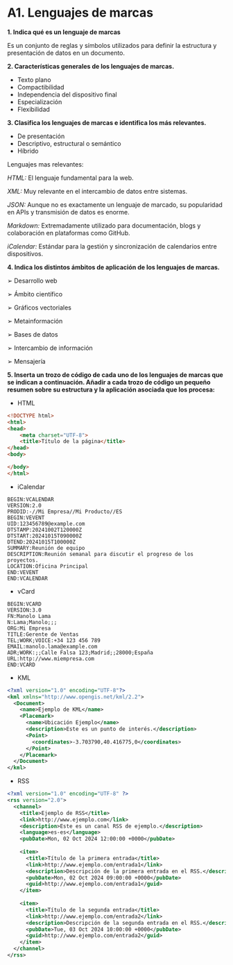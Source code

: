 # A1. Lenguajes de marcas

**1. Indica qué es un lenguaje de marcas**

Es un conjunto de reglas y símbolos utilizados para definir la estructura y presentación de datos en un documento.

**2. Características generales de los lenguajes de marcas.**

- Texto plano
- Compactibilidad
- Independencia del dispositivo final
- Especialización
- Flexibilidad

**3. Clasifica los lenguajes de marcas e identifica los más relevantes.**

- De presentación
- Descriptivo, estructural o semántico
- Híbrido

 Lenguajes mas relevantes:

*HTML:* El lenguaje fundamental para la web.

*XML:* Muy relevante en el intercambio de datos entre sistemas.

*JSON:* Aunque no es exactamente un lenguaje de marcado, su popularidad en APIs y transmisión de datos es enorme.

*Markdown:* Extremadamente utilizado para documentación, blogs y colaboración en plataformas como GitHub.

*iCalendar:* Estándar para la gestión y sincronización de calendarios entre dispositivos.

**4. Indica los distintos ámbitos de aplicación de los lenguajes de marcas.**

➢ Desarrollo web 

➢ Ámbito científico 

➢ Gráficos vectoriales

➢ Metainformación 

➢ Bases de datos 

➢ Intercambio de información 

➢ Mensajería


**5. Inserta un trozo de código de cada uno de los lenguajes de marcas que se indican a continuación. Añadir a cada trozo de código un pequeño resumen sobre su estructura y la aplicación asociada que los procesa:**

- HTML 

```html
<!DOCTYPE html>
<html>
<head>
    <meta charset="UTF-8">
    <title>Título de la página</title>
</head>
<body>

</body>
</html>

```
- iCalendar
```iCalendar
BEGIN:VCALENDAR
VERSION:2.0
PRODID:-//Mi Empresa//Mi Producto//ES
BEGIN:VEVENT
UID:123456789@example.com
DTSTAMP:20241002T120000Z
DTSTART:20241015T090000Z
DTEND:20241015T100000Z
SUMMARY:Reunión de equipo
DESCRIPTION:Reunión semanal para discutir el progreso de los proyectos.
LOCATION:Oficina Principal
END:VEVENT
END:VCALENDAR
```
- vCard 
```vCard
BEGIN:VCARD
VERSION:3.0
FN:Manolo Lama
N:Lama;Manolo;;;
ORG:Mi Empresa
TITLE:Gerente de Ventas
TEL;WORK;VOICE:+34 123 456 789
EMAIL:manolo.lama@example.com
ADR;WORK:;;Calle Falsa 123;Madrid;;28000;España
URL:http://www.miempresa.com
END:VCARD
```  

- KML
```XML
<?xml version="1.0" encoding="UTF-8"?>
<kml xmlns="http://www.opengis.net/kml/2.2">
  <Document>
    <name>Ejemplo de KML</name>
    <Placemark>
      <name>Ubicación Ejemplo</name>
      <description>Este es un punto de interés.</description>
      <Point>
        <coordinates>-3.703790,40.416775,0</coordinates>
      </Point>
    </Placemark>
  </Document>
</kml>
```
- RSS
```xml
<?xml version="1.0" encoding="UTF-8" ?>
<rss version="2.0">
  <channel>
    <title>Ejemplo de RSS</title>
    <link>http://www.ejemplo.com</link>
    <description>Este es un canal RSS de ejemplo.</description>
    <language>es-es</language>
    <pubDate>Mon, 02 Oct 2024 12:00:00 +0000</pubDate>
    
    <item>
      <title>Título de la primera entrada</title>
      <link>http://www.ejemplo.com/entrada1</link>
      <description>Descripción de la primera entrada en el RSS.</description>
      <pubDate>Mon, 02 Oct 2024 09:00:00 +0000</pubDate>
      <guid>http://www.ejemplo.com/entrada1</guid>
    </item>
    
    <item>
      <title>Título de la segunda entrada</title>
      <link>http://www.ejemplo.com/entrada2</link>
      <description>Descripción de la segunda entrada en el RSS.</description>
      <pubDate>Tue, 03 Oct 2024 10:00:00 +0000</pubDate>
      <guid>http://www.ejemplo.com/entrada2</guid>
    </item>
  </channel>
</rss>
```